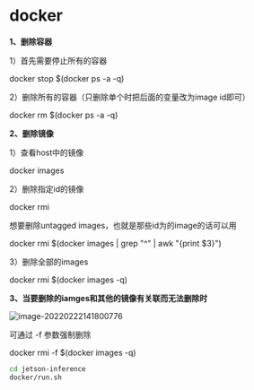 #  docker

**1、删除容器**

1）首先需要停止所有的容器

docker stop $(docker ps -a -q)

2）删除所有的容器（只删除单个时把后面的变量改为image id即可）

docker rm $(docker ps -a -q)

**2、删除镜像**

1）查看host中的镜像

docker images

2）删除指定id的镜像

docker rmi <image id>

想要删除untagged images，也就是那些id为的image的话可以用

docker rmi $(docker images | grep "^" | awk "{print $3}")

3）删除全部的images

docker rmi $(docker images -q)

**3、当要删除的iamges和其他的镜像有关联而无法删除时**

![image-20220222141800776](https://raw.githubusercontent.com/yin-qiyu/picbed/master/img/image-20220222141800776.png)

可通过 -f 参数强制删除

docker rmi -f $(docker images -q)





```bash
cd jetson-inference
docker/run.sh
```

